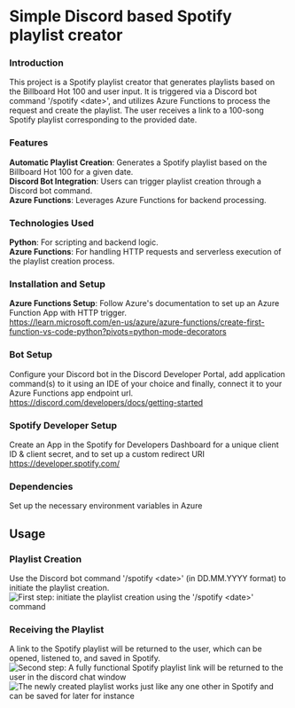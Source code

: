 **<h1>Simple Discord based Spotify playlist creator</h1>**

**<h3>Introduction</h3>**
This project is a Spotify playlist creator that generates playlists based on the Billboard Hot 100 and user input. It is triggered via a Discord bot command '/spotify &lt;date&gt;', and utilizes Azure Functions to process the request and create the playlist. The user receives a link to a 100-song Spotify playlist corresponding to the provided date.

**<h3>Features</h3>**
**Automatic Playlist Creation**: Generates a Spotify playlist based on the Billboard Hot 100 for a given date. <br>
**Discord Bot Integration**: Users can trigger playlist creation through a Discord bot command. <br>
**Azure Functions**: Leverages Azure Functions for backend processing.

**<h3>Technologies Used</h3>**
**Python**: For scripting and backend logic.<br>
**Azure Functions**: For handling HTTP requests and serverless execution of the playlist creation process.

**<h3>Installation and Setup</h3>**

**Azure Functions Setup</h3>**: Follow Azure's documentation to set up an Azure Function App with HTTP trigger. <br>
https://learn.microsoft.com/en-us/azure/azure-functions/create-first-function-vs-code-python?pivots=python-mode-decorators

**<h3>Bot Setup</h3>** 
Configure your Discord bot in the Discord Developer Portal, add application command(s) to it using an IDE of your choice and finally, connect it to your Azure Functions app endpoint url.
https://discord.com/developers/docs/getting-started

**<h3>Spotify Developer Setup</h3>**
Create an App in the Spotify for Developers Dashboard for a unique client ID & client secret, and to set up a custom redirect URI
https://developer.spotify.com/

**<h3>Dependencies</h3>** 
Set up the necessary environment variables in Azure

**<h2>Usage</h2>**

**<h3>Playlist Creation</h3>**
Use the Discord bot command '/spotify &lt;date&gt;' (in DD.MM.YYYY format) to initiate the playlist creation.
![First step: initiate the playlist creation using the '/spotify &lt;date&gt;' command](https://i.imgur.com/pBzQAQL.png)

**<h3>Receiving the Playlist</h3>**
A link to the Spotify playlist will be returned to the user, which can be opened, listened to, and saved in Spotify. <br>
![Second step: A fully functional Spotify playlist link will be returned to the user in the discord chat window](https://i.imgur.com/mTdHuIe.png) <br>
![The newly created playlist works just like any one other in Spotify and can be saved for later for instance](https://i.imgur.com/GcSfkua.png)
